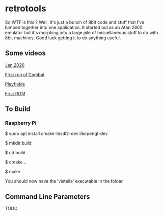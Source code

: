 # retrotools

So WTF is this ? Well, it's just a bunch of 8bit code and stuff that I've lumped together into one application. It started out as an Atari 2600 emulator but it's morphing into a large pile of miscellaneous stuff to do with 8bit machines. Good luck getting it to do anything useful.

## Some videos

[Jan 2020](https://www.youtube.com/watch?v=ZFyCltxY-v0)

[First run of Combat](https://www.youtube.com/watch?v=vHxzVI3zZks)

[Playfields](https://www.youtube.com/watch?v=vk6umVQUwZQ)

[First ROM](https://www.youtube.com/watch?v=yhQVkIKHjTM)

## To Build

### Raspberry Pi

$ sudo apt install cmake libsdl2-dev libopengl-dev

$ mkdir build

$ cd build

$ cmake ..

$ make

You should now have the 'vistella' executable in the folder

## Command Line Parameters

TODO
